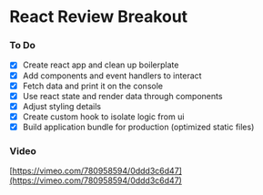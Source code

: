 # React Review Breakout

### To Do

- [x] Create react app and clean up boilerplate
- [x] Add components and event handlers to interact
- [x] Fetch data and print it on the console
- [x] Use react state and render data through components
- [x] Adjust styling details
- [x] Create custom hook to isolate logic from ui
- [x] Build application bundle for production (optimized static files)

### Video

[https://vimeo.com/780958594/0ddd3c6d47](https://vimeo.com/780958594/0ddd3c6d47)
